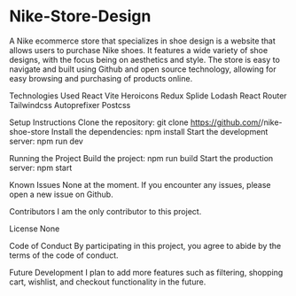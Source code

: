 # Nike-Store-Design
A Nike ecommerce store that specializes in shoe design is a website that allows users to purchase Nike shoes. It features a wide variety of shoe designs, with the focus being on aesthetics and style. The store is easy to navigate and built using Github and open source technology, allowing for easy browsing and purchasing of products online.

Technologies Used
React
Vite
Heroicons
Redux
Splide
Lodash
React Router
Tailwindcss
Autoprefixer
Postcss

Setup Instructions
Clone the repository: git clone https://github.com/<your-username>/nike-shoe-store
Install the dependencies: npm install
Start the development server: npm run dev

Running the Project
Build the project: npm run build
Start the production server: npm start

Known Issues
None at the moment. If you encounter any issues, please open a new issue on Github.

Contributors
I am the only contributor to this project.

License
None

Code of Conduct
By participating in this project, you agree to abide by the terms of the code of conduct.

Future Development
I plan to add more features such as filtering, shopping cart, wishlist, and checkout functionality in the future.

